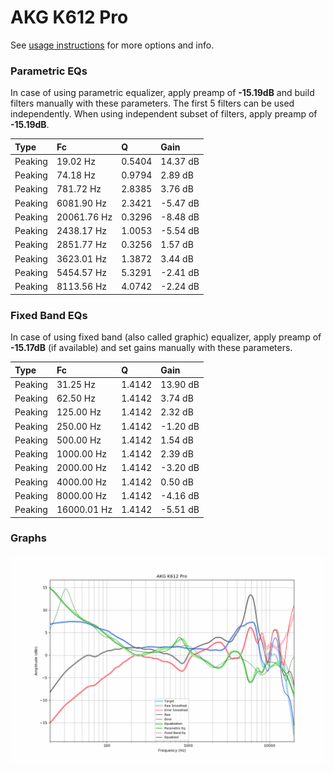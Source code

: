 # AKG K612 Pro
See [usage instructions](https://github.com/jaakkopasanen/AutoEq#usage) for more options and info.

### Parametric EQs
In case of using parametric equalizer, apply preamp of **-15.19dB** and build filters manually
with these parameters. The first 5 filters can be used independently.
When using independent subset of filters, apply preamp of **-15.19dB**.

| Type    | Fc          |      Q | Gain     |
|:--------|:------------|:-------|:---------|
| Peaking | 19.02 Hz    | 0.5404 | 14.37 dB |
| Peaking | 74.18 Hz    | 0.9794 | 2.89 dB  |
| Peaking | 781.72 Hz   | 2.8385 | 3.76 dB  |
| Peaking | 6081.90 Hz  | 2.3421 | -5.47 dB |
| Peaking | 20061.76 Hz | 0.3296 | -8.48 dB |
| Peaking | 2438.17 Hz  | 1.0053 | -5.54 dB |
| Peaking | 2851.77 Hz  | 0.3256 | 1.57 dB  |
| Peaking | 3623.01 Hz  | 1.3872 | 3.44 dB  |
| Peaking | 5454.57 Hz  | 5.3291 | -2.41 dB |
| Peaking | 8113.56 Hz  | 4.0742 | -2.24 dB |

### Fixed Band EQs
In case of using fixed band (also called graphic) equalizer, apply preamp of **-15.17dB**
(if available) and set gains manually with these parameters.

| Type    | Fc          |      Q | Gain     |
|:--------|:------------|:-------|:---------|
| Peaking | 31.25 Hz    | 1.4142 | 13.90 dB |
| Peaking | 62.50 Hz    | 1.4142 | 3.74 dB  |
| Peaking | 125.00 Hz   | 1.4142 | 2.32 dB  |
| Peaking | 250.00 Hz   | 1.4142 | -1.20 dB |
| Peaking | 500.00 Hz   | 1.4142 | 1.54 dB  |
| Peaking | 1000.00 Hz  | 1.4142 | 2.39 dB  |
| Peaking | 2000.00 Hz  | 1.4142 | -3.20 dB |
| Peaking | 4000.00 Hz  | 1.4142 | 0.50 dB  |
| Peaking | 8000.00 Hz  | 1.4142 | -4.16 dB |
| Peaking | 16000.01 Hz | 1.4142 | -5.51 dB |

### Graphs
![](./AKG%20K612%20Pro.png)